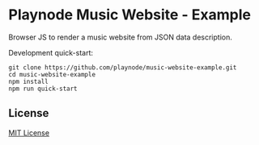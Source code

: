 # Playnode Music Website - Example

Browser JS to render a music website from JSON data description.

Development quick-start:

```
git clone https://github.com/playnode/music-website-example.git
cd music-website-example
npm install
npm run quick-start
```

## License

[MIT License](./LICENSE)

